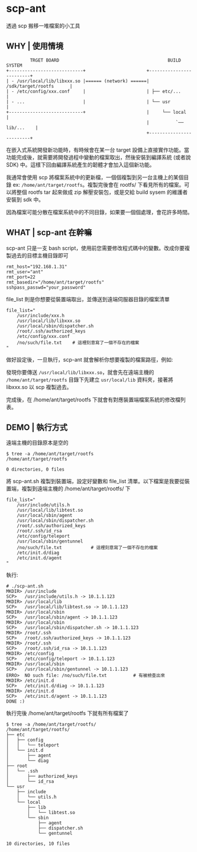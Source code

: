 # scp-ant

透過 scp 搬移一堆檔案的小工具


## WHY | 使用情境

```
         TRGET BOARD                                         BUILD SYSTEM
+----------------------------+                       +-------------------------+
| - /usr/local/lib/libxxx.so |====== (network) ======| /sdk/target/rootfs      |
| - /etc/config/xxx.conf     |                       | ├── etc/...             |
| - ...                      |                       | └── usr                 |
+----------------------------+                       |     └── local           |
                                                     |          `── lib/...    |
                                                     +-------------------------+
```

在嵌入式系統開發新功能時，有時候會在某一台 target 設備上直接實作功能。當功能完成後，就需要將開發過程中變動的檔案取出，然後安裝到編譯系統 (或者說 SDK) 中。這樣下回由編譯系統產生的韌體才會加入這個新功能。

我通常會使用 scp 將檔案系統中的更新檔，一個個複製到另一台主機上的某個目錄 ex: `/home/ant/target/rootfs`。複製完後會在 rootfs/ 下看見所有的檔案。可以將整個 rootfs tar 起來做成 zip 解壓安裝包，或是交給 build sysem 的維護者安裝到 sdk 中。

因為檔案可能分散在檔案系統中的不同目錄，如果要一個個處理，會花許多時間。


## WHAT | scp-ant 在幹嘛

scp-ant 只是一支 bash script，使用前您需要修改程式碼中的變數。改成你要複製過去的目標主機目錄即可

```
rmt_host="192.168.1.31"
rmt_user="ant"
rmt_port=22
rmt_basedir="/home/ant/target/rootfs"
sshpass_passwd="your_password"
```

file_list 則是你想要從裝置端取出，並傳送到遠端伺服器目錄的檔案清單

```
file_list="
	/usr/include/xxx.h
	/usr/local/lib/libxxx.so
	/usr/local/sbin/dispatcher.sh
	/root/.ssh/authorized_keys
	/etc/config/xxx.conf
	/no/such/file.txt    # 這裡刻意寫了一個不存在的檔案
"
```

做好設定後，一旦執行，scp-ant 就會解析你想要複製的檔案路徑，例如:

發現你要傳送 `/usr/local/lib/libxxx.so`，就會先在遠端主機的 `/home/ant/target/rootfs` 目錄下先建立 `usr/local/lib` 資料夾，接著將 libxxx.so 以 scp 複製過去。

完成後，在 /home/ant/target/rootfs 下就會有對應裝置端檔案系統的修改檔列表。


## DEMO | 執行方式

遠端主機的目錄原本是空的

```
$ tree -a /home/ant/target/rootfs
/home/ant/target/rootfs

0 directories, 0 files

```

將 scp-ant.sh 複製到裝置端，設定好變數和 file_list 清單。以下檔案是我要從裝置端，複製到遠端主機的 /home/ant/target/rootfs/ 下

```
file_list="
	/usr/include/utils.h
	/usr/local/lib/libtest.so
	/usr/local/sbin/agent
	/usr/local/sbin/dispatcher.sh
	/root/.ssh/authorized_keys
	/root/.ssh/id_rsa
	/etc/config/teleport
	/usr/local/sbin/gentunnel
	/no/such/file.txt           # 這裡刻意寫了一個不存在的檔案
	/etc/init.d/diag
	/etc/init.d/agent
"
```

執行:

```
# ./scp-ant.sh
MKDIR> /usr/include
SCP>   /usr/include/utils.h -> 10.1.1.123
MKDIR> /usr/local/lib
SCP>   /usr/local/lib/libtest.so -> 10.1.1.123
MKDIR> /usr/local/sbin
SCP>   /usr/local/sbin/agent -> 10.1.1.123
MKDIR> /usr/local/sbin
SCP>   /usr/local/sbin/dispatcher.sh -> 10.1.1.123
MKDIR> /root/.ssh
SCP>   /root/.ssh/authorized_keys -> 10.1.1.123
MKDIR> /root/.ssh
SCP>   /root/.ssh/id_rsa -> 10.1.1.123
MKDIR> /etc/config
SCP>   /etc/config/teleport -> 10.1.1.123
MKDIR> /usr/local/sbin
SCP>   /usr/local/sbin/gentunnel -> 10.1.1.123
ERRO>  NO such file: /no/such/file.txt          # 有被檢查出來
MKDIR> /etc/init.d
SCP>   /etc/init.d/diag -> 10.1.1.123
MKDIR> /etc/init.d
SCP>   /etc/init.d/agent -> 10.1.1.123
DONE :)
```

執行完後 /home/ant/target/rootfs 下就有所有檔案了

```
$ tree -a /home/ant/target/rootfs/
/home/ant/target/rootfs/
├── etc
│   ├── config
│   │   └── teleport
│   └── init.d
│       ├── agent
│       └── diag
├── root
│   └── .ssh
│       ├── authorized_keys
│       └── id_rsa
└── usr
    ├── include
    │   └── utils.h
    └── local
        ├── lib
        │   └── libtest.so
        └── sbin
            ├── agent
            ├── dispatcher.sh
            └── gentunnel

10 directories, 10 files
```
